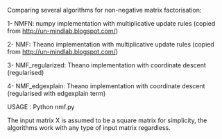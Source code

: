 Comparing several algorithms for non-negative matrix factorisation:

1- NMFN: numpy implementation with multiplicative update rules (copied from http://un-mindlab.blogspot.com/)

2- NMF: Theano implementation with multiplicative update rules (copied from http://un-mindlab.blogspot.com/)

3- NMF_regularized: Theano implementation with coordinate descent (regularised)

4- NMF_edgexplain: Theano implementation with coordinate descent (regularised with edgexplain term)



USAGE : Python nmf.py <matrixDim> <latentFactors> <iter>

The input matrix X is assumed to be a square matrix for simplicity, the algorithms work with any type of input matrix regardless.






